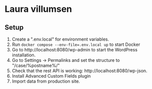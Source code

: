 # Laura villumsen

## Setup

1. Create a ".env.local" for environment variables.
2. Run `docker compose --env-file=.env.local up` to start Docker
3. Go to http://localhost:8080/wp-admin to start the WordPress installation.
4. Go to Settings -> Permalinks and set the structure to "/case/%postname%/"
5. Check that the rest API is working: http://localhost:8080/wp-json.
6. Install Advanced Custom Fields plugin
7. Import data from production site.

